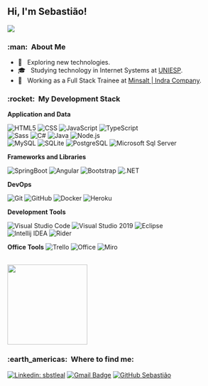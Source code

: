 
<h2>Hi, I'm Sebastião! </h2>

![](https://komarev.com/ghpvc/?username=sbstleal&color=006bed)

<h3> :man: &nbsp;About Me </h3>

- 🤔 &nbsp; Exploring new technologies.
- 🎓 &nbsp; Studying technology in Internet Systems at <a href="https://www.iesp.edu.br/">UNIESP</a>.
- 💼 &nbsp; Working as a Full Stack Trainee at <a href="https://www.indracompany.com/pt-br/minsait/">Minsalt | Indra Company</a>.

<h3> :rocket: &nbsp;My Development Stack </h3>

**Application and Data**

  ![HTML5](https://img.shields.io/badge/-HTML5-333333?style=flat&logo=HTML5)
  ![CSS](https://img.shields.io/badge/-CSS-333333?style=flat&logo=CSS3&logoColor=1572B6)
  ![JavaScript](https://img.shields.io/badge/-JavaScript-333333?style=flat&logo=javascript)
  ![TypeScript](https://img.shields.io/badge/-TypeScript-333333?style=flat&logo=typescript)  
  ![Sass](https://img.shields.io/badge/Sass-333333?style=flat&logo=sass&logoColor=sass)
  ![C#](https://img.shields.io/badge/C%23-333333?style=flat&logo=c-sharp&logoColor=C%23)
  ![Java](https://img.shields.io/badge/Java-333333?style=flat&logo=java&logoColor=Java)
  ![Node.js](https://img.shields.io/badge/-Node.js-333333?style=flat&logo=node.js)
  <br/>
  ![MySQL](https://img.shields.io/badge/-MySQL-333333?style=flat&logo=mysql)
  ![SQLite](https://img.shields.io/badge/SQLite-333333?style=flat&logo=sqlite&logoColor=SQLite)
  ![PostgreSQL](https://img.shields.io/badge/PostgreSQL-333333?style=flat&logo=postgresql&logoColor=PostgreSQL)
  ![Microsoft Sql Server](https://img.shields.io/badge/Microsoft_SQL_Server-333333?style=flat&logo=microsoft-sql-server&logoColor=sqlserver)
  
**Frameworks and Libraries**

  ![SpringBoot](https://img.shields.io/badge/-SpringBoot-333333?style=flat&logo=SpringBoot)
  ![Angular](https://img.shields.io/badge/Angular-333333?style=flat&logo=angular&logoColor=Angular)
  ![Bootstrap](https://img.shields.io/badge/Bootstrap-333333?style=flat&logo=bootstrap&logoColor=Bootstrap)
  ![.NET](https://img.shields.io/badge/.NET-333333?style=flat&logo=.net&logoColor=.NET)


  
**DevOps**

  ![Git](https://img.shields.io/badge/-Git-333333?style=flat&logo=git)
  ![GitHub](https://img.shields.io/badge/-GitHub-333333?style=flat&logo=github)
  ![Docker](https://img.shields.io/badge/-Docker-333333?style=flat&logo=docker)
  ![Heroku](https://img.shields.io/badge/Heroku-333333?style=flat&logo=heroku&logoColor=Heroku)

**Development Tools**

  ![Visual Studio Code](https://img.shields.io/badge/-Visual%20Studio%20Code-333333?style=flat&logo=visual-studio-code&logoColor=007ACC)
  ![Visual Studio 2019](https://img.shields.io/badge/-Visual%20Studio-333333?style=flat&logo=visual-studio&logoColor=6959CD)
  ![Eclipse](https://img.shields.io/badge/-Eclipse-333333?style=flat&logo=Eclipse&logoColor=white)
  <br/>
  ![Intellij IDEA](https://img.shields.io/badge/IntelliJ_IDEA-333333?style=flat&logo=intellij-idea&logoColor=IntelliJ_IDEA)
  ![Rider](https://img.shields.io/badge/Rider-333333?style=flat&logo=Rider&logoColor=Rider)

**Office Tools**
![Trello](https://img.shields.io/badge/-Trello-333333?style=flat&logo=trello&logoColor=007ACC)
![Office](https://img.shields.io/badge/Microsoft_Office-333333?style=flat&logo=microsoft-office&logoColor=Microsoft_Office)
![Miro](https://img.shields.io/badge/Miro-333333?style=flat&logo=Miro&logoColor=Miro)

<br/>

<a href="https://github.com/sbstleal">
  <img height="180em" src="https://github-readme-stats.vercel.app/api?username=sbstleal&theme=dracula&show_icons=true" />
</a>

<br/>

<h3> :earth_americas: &nbsp;Where to find me: </h3> 

[![Linkedin: sbstleal](https://img.shields.io/badge/-sbstleal-blue?style=flat-square&logo=Linkedin&logoColor=white&link=https://www.linkedin.com/in/sbstleal/)](https://www.linkedin.com/in/sbstleal/)
[![Gmail Badge](https://img.shields.io/badge/-sebastiaodeoleal@gmail.com-006bed?style=flat-square&logo=Gmail&logoColor=white&link=mailto:sebastiaodeoleal@gmail.com)](mailto:sebastiaodeoleal@gmail.com)
[![GitHub Sebastião]( https://img.shields.io/github/followers/sbstleal?label=follow&style=social)](https://github.com/sbstleal)
